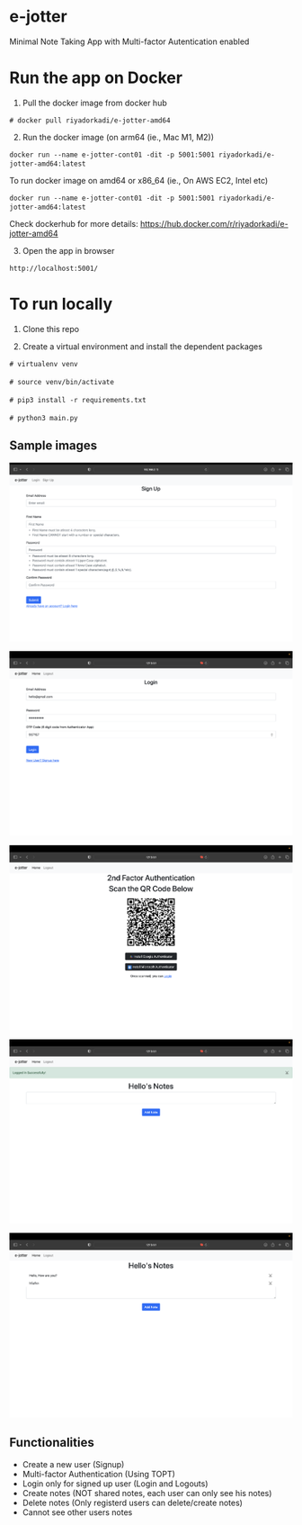 # e-jotter

Minimal Note Taking App with Multi-factor Autentication enabled



# Run the app on Docker

1. Pull the docker image from docker hub

```
# docker pull riyadorkadi/e-jotter-amd64
```

2. Run the docker image (on arm64 (ie., Mac M1, M2))

```
docker run --name e-jotter-cont01 -dit -p 5001:5001 riyadorkadi/e-jotter-amd64:latest
```

To run docker image on amd64 or x86_64 (ie., On AWS EC2, Intel etc)

```
docker run --name e-jotter-cont01 -dit -p 5001:5001 riyadorkadi/e-jotter-amd64:latest
```

Check dockerhub for more details: https://hub.docker.com/r/riyadorkadi/e-jotter-amd64

3. Open the app in browser

```
http://localhost:5001/
```

# To run locally 

1. Clone this repo 

2. Create a virtual environment and install the dependent packages

```
# virtualenv venv

# source venv/bin/activate

# pip3 install -r requirements.txt

# python3 main.py
```

## Sample images

![Signup Page Blank](images/Sign_up_page.png "Sign Up Page")

![Signup Page Filled](images/Login_page.png "Login Page")

![MFA QR Page](images/MFA_Scan_Page.png "MFA QR Code")

![Login Page](images/Successful_loggedIn_page.png "Successfully Logged In Page")

![Home Page](images/Notes_page.png "Authentic user's home page containing notes")

## Functionalities

- Create a new user (Signup)
- Multi-factor Authentication (Using TOPT)
- Login only for signed up user (Login and Logouts)
- Create notes (NOT shared notes, each user can only see his notes)
- Delete notes (Only registerd users can delete/create notes)
- Cannot see other users notes

